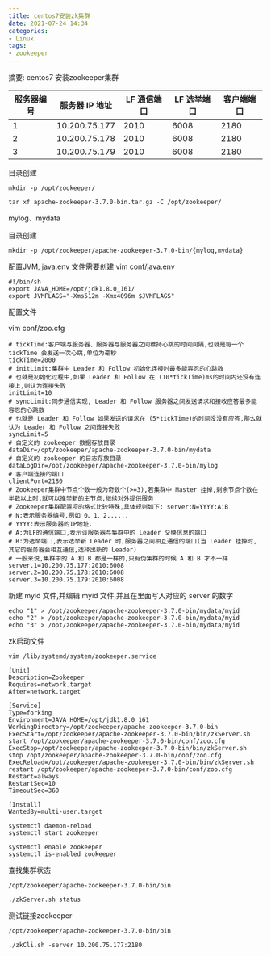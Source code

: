 ```yaml
---
title: centos7安装zk集群
date: 2021-07-24 14:34
categories:
- Linux
tags:
- zookeeper
---
```

	
	
摘要: centos7 安装zookeeper集群
<!-- more -->

|服务器编号	|服务器 IP 地址 |	LF 通信端口 |	LF 选举端口	| 客户端端口|	
|---|---|---|---|---|
|1	|10.200.75.177	|2010	|6008|	2180|
|2	|10.200.75.178	|2010	|6008|	2180|
|3	|10.200.75.179	|2010	|6008|	2180|


目录创建
```
mkdir -p /opt/zookeeper/
```

```
tar xf apache-zookeeper-3.7.0-bin.tar.gz -C /opt/zookeeper/
```

mylog、mydata

目录创建
```
mkdir -p /opt/zookeeper/apache-zookeeper-3.7.0-bin/{mylog,mydata}
```

配置JVM, java.env 文件需要创建
vim conf/java.env
```
#!/bin/sh
export JAVA_HOME=/opt/jdk1.8.0_161/
export JVMFLAGS="-Xms512m -Xmx4096m $JVMFLAGS"
```


配置文件

vim conf/zoo.cfg
```
# tickTime:客户端与服务器、服务器与服务器之间维持心跳的时间间隔,也就是每一个 tickTime 会发送一次心跳,单位为毫秒
tickTime=2000
# initLimit:集群中 Leader 和 Follow 初始化连接时最多能容忍的心跳数
# 也就是初始化过程中,如果 Leader 和 Follow 在 (10*tickTime)ms的时间内还没有连接上,则认为连接失败
initLimit=10
# syncLimit:同步通信实现, Leader 和 Follow 服务器之间发送请求和接收应答最多能容忍的心跳数
# 也就是 Leader 和 Follow 如果发送的请求在 (5*tickTime)的时间没没有应答,那么就认为 Leader 和 Follow 之间连接失败
syncLimit=5
# 自定义的 zookeeper 数据存放目录
dataDir=/opt/zookeeper/apache-zookeeper-3.7.0-bin/mydata
# 自定义的 zookeeper 的日志存放目录
dataLogDir=/opt/zookeeper/apache-zookeeper-3.7.0-bin/mylog
# 客户端连接的端口
clientPort=2180
# Zookeeper集群中节点个数一般为奇数个(>=3),若集群中 Master 挂掉,剩余节点个数在半数以上时,就可以推举新的主节点,继续对外提供服务
# Zookeeper集群配置项的格式比较特殊,具体规则如下: server:N=YYYY:A:B
# N:表示服务器编号,例如 0、1、2......
# YYYY:表示服务器的IP地址.
# A:为LF的通信端口,表示该服务器与集群中的 Leader 交换信息的端口
# B:为选举端口,表示选举新 Leader 时,服务器之间相互通信的端口(当 Leader 挂掉时,其它的服务器会相互通信,选择出新的 Leader)
# 一般来说,集群中的 A 和 B 都是一样的,只有伪集群的时候 A 和 B 才不一样
server.1=10.200.75.177:2010:6008
server.2=10.200.75.178:2010:6008
server.3=10.200.75.179:2010:6008
```


新建 myid 文件,并编辑 myid 文件,并且在里面写入对应的 server 的数字
```
echo "1" > /opt/zookeeper/apache-zookeeper-3.7.0-bin/mydata/myid
echo "2" > /opt/zookeeper/apache-zookeeper-3.7.0-bin/mydata/myid
echo "3" > /opt/zookeeper/apache-zookeeper-3.7.0-bin/mydata/myid
```

zk启动文件
```
vim /lib/systemd/system/zookeeper.service

[Unit]
Description=Zookeeper
Requires=network.target
After=network.target

[Service]
Type=forking
Environment=JAVA_HOME=/opt/jdk1.8.0_161
WorkingDirectory=/opt/zookeeper/apache-zookeeper-3.7.0-bin
ExecStart=/opt/zookeeper/apache-zookeeper-3.7.0-bin/bin/zkServer.sh start /opt/zookeeper/apache-zookeeper-3.7.0-bin/conf/zoo.cfg
ExecStop=/opt/zookeeper/apache-zookeeper-3.7.0-bin/bin/zkServer.sh stop /opt/zookeeper/apache-zookeeper-3.7.0-bin/conf/zoo.cfg
ExecReload=/opt/zookeeper/apache-zookeeper-3.7.0-bin/bin/zkServer.sh restart /opt/zookeeper/apache-zookeeper-3.7.0-bin/conf/zoo.cfg
Restart=always
RestartSec=10
TimeoutSec=360

[Install]
WantedBy=multi-user.target
```

```
systemctl daemon-reload
systemctl start zookeeper

systemctl enable zookeeper
systemctl is-enabled zookeeper
```

查找集群状态
```
/opt/zookeeper/apache-zookeeper-3.7.0-bin/bin

./zkServer.sh status
```

测试链接zookeeper
```
/opt/zookeeper/apache-zookeeper-3.7.0-bin/bin

./zkCli.sh -server 10.200.75.177:2180
```